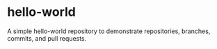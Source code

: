 # hello-world
A simple hello-world repository to demonstrate repositories, branches, commits, and pull requests.
